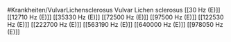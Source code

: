 #Krankheiten/VulvarLichensclerosus
Vulvar Lichen sclerosus
[[30 Hz (E)]]
[[12710 Hz (E)]]
[[35330 Hz (E)]]
[[72500 Hz (E)]]
[[97500 Hz (E)]]
[[122530 Hz (E)]]
[[222700 Hz (E)]]
[[563190 Hz (E)]]
[[640000 Hz (E)]]
[[978050 Hz (E)]]